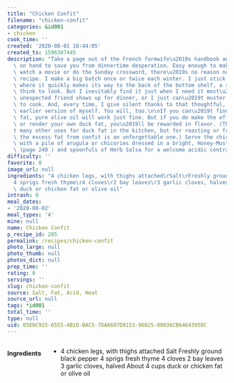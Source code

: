 ```yaml
---
title: "Chicken Confit"
filename: "chicken-confit"
categories: &id001
- chicken
cook_time: ''
created: '2020-08-01 18:44:05'
created_ts: 1596307445
description: "Take a page out of the French farmwife\u2019s handbook and keep confit\
  \ on hand to save you from dinnertime desperation. Easy enough to make while you\
  \ watch a movie or do the Sunday crossword, there\u2019s no reason not to try this\
  \ recipe. I make a big batch once or twice each winter. I just stick it in the fridge,\
  \ where it quickly makes its way to the back of the bottom shelf, a spot I rarely\
  \ think to look. But I inevitably find it just when I need it most\u2014when an\
  \ unexpected friend shows up for dinner, or I just can\u2019t muster the energy\
  \ to cook. And, every time, I give silent thanks to that thoughtful, industrious\
  \ earlier version of myself. You will, too.\n\nIf you can\u2019t find or make duck\
  \ fat, pure olive oil will work just fine. But if you do make the effort to find\
  \ or render your own duck fat, you\u2019ll be rewarded in flavor. (There aren\u2019\
  t many other uses for duck fat in the kitchen, but for roasting or frying potatoes,\
  \ the excess fat from confit is an unforgettable one.) Serve the chicken and potatoes\
  \ with a pile of arugula or chicories dressed in a bright, Honey-Mustard Vinaigrette\
  \ (page 240 ) and spoonfuls of Herb Salsa for a welcome acidic contrast."
difficulty: ''
favorite: 0
image_url: null
ingredients: "4 chicken legs, with thighs attached\rSalt\rFreshly ground black pepper\r\
  4 sprigs fresh thyme\r4 cloves\r2 bay leaves\r3 garlic cloves, halved\rAbout 4 cups\
  \ duck or chicken fat or olive oil"
intrash: 0
meal_dates:
- '2020-08-02'
meal_types: '4'
mine: null
name: Chicken Confit
p_recipe_id: 285
permalink: /recipes/chicken-confit
photo_large: null
photo_thumb: null
photos_dict: null
prep_time: ''
rating: 0
servings: ''
slug: chicken-confit
source: Salt, Fat, Acid, Heat
source_url: null
tags: *id001
total_time: ''
type: null
uid: 05E0C925-6555-4B10-BAC5-7DAA697D8153-96025-00036CB64643958C
---
```

<div class="large-8 medium-7 columns" id="writeup">	</div><!-- #writeup -->
</div><!-- #row-one -->
<div class="row" id="row-two">	<div class="medium-4 small-5 columns" id="ingredients"><h4>Ingredients</h4><div class="box box-ingredients content"><ul>
<li>4 chicken legs, with thighs attached
Salt
Freshly ground black pepper
4 sprigs fresh thyme
4 cloves
2 bay leaves
3 garlic cloves, halved
About 4 cups duck or chicken fat or olive oil</li>
</ul>
</div>	</div>	<div class="medium-6 small-7 columns" id="directions">	</div>